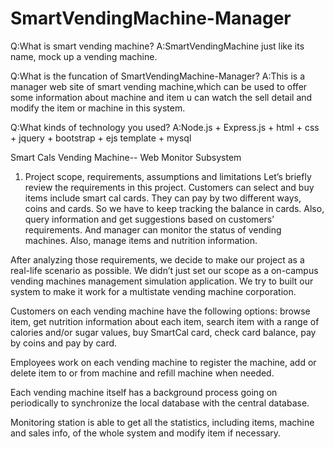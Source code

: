 # SmartVendingMachine-Manager
Q:What is smart vending machine?
  A:SmartVendingMachine just like its name, mock up a vending machine.

Q:What is the funcation of SmartVendingMachine-Manager?
  A:This is a manager web site of smart vending machine,which can be used to offer some information about machine and item
  u can watch the sell detail and modify the item or machine in this system.

Q:What kinds of technology you used?
  A:Node.js + Express.js +  html + css + jquery + bootstrap + ejs template + mysql



Smart Cals Vending Machine--
Web Monitor Subsystem


1.	Project scope, requirements, assumptions and limitations
Let’s briefly review the requirements in this project. Customers can select and buy items include smart cal cards. They can pay by two different ways, coins and cards. So we have to keep tracking the balance in cards. Also, query information and get suggestions based on customers’ requirements. And manager can monitor the status of vending machines. Also, manage items and nutrition information.

After analyzing those requirements, we decide to make our project as a real-life scenario as possible. We didn’t just set our scope as a on-campus vending machines management simulation application. We try to built our system to make it work for a multistate vending machine corporation. 

Customers on each vending machine have the following options: browse item, get nutrition information about each item, search item with a range of calories and/or sugar values, buy SmartCal card, check card balance, pay by coins and pay by card.

Employees work on each vending machine to register the machine, add or delete item to or from machine and refill machine when needed.

Each vending machine itself has a background process going on periodically to synchronize the local database with the central database.

Monitoring station is able to get all the statistics, including items, machine and sales info, of the whole system and modify item if necessary.
